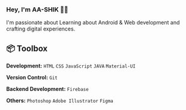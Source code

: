 ### Hey, I'm AA-SHIK 👋🏽  

I'm passionate about Learning about Android & Web development and crafting digital experiences. 

 
## 📦 Toolbox

**Development:** `HTML` `CSS` `JavaScript` `JAVA` `Material-UI`
 
**Version Control:** `Git` 

**Backend Development:**  `Firebase` 

**Others:** `Photoshop` `Adobe Illustrator` `Figma` 
 
 
